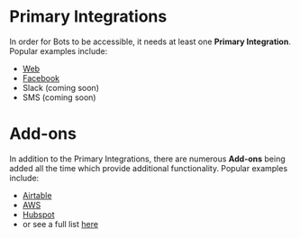 # Primary Integrations

In order for Bots to be accessible, it needs at least one **Primary Integration**.  Popular examples include:

* [Web](./integrations/web)
* [Facebook](./integrations/facebook)
* Slack (coming soon)
* SMS (coming soon)

# Add-ons

In addition to the Primary Integrations, there are numerous **Add-ons** being added all the time which provide additional functionality.  Popular examples include:

* [Airtable](./integrations/airtable)
* [AWS](./integrations/aws)
* [Hubspot](./integrations/hubspot)
* or see a full list [here](./integrations)